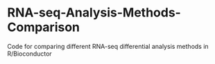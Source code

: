 # RNA-seq-Analysis-Methods-Comparison
Code for comparing different RNA-seq differential analysis methods in R/Bioconductor
